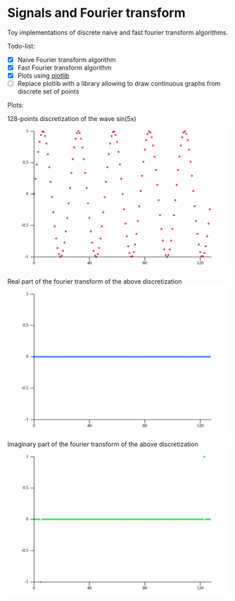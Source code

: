 # Signals and Fourier transform
Toy implementations of discrete naive and fast fourier transform algorithms. 

Todo-list:
- [x] Naive Fourier transform algorithm
- [x] Fast Fourier transform algorithm
- [x] Plots using [plotlib](https://docs.rs/plotlib/latest/plotlib/)
- [ ] Replace plotlib with a library allowing to draw continuous graphs from discrete set of points

Plots:

128-points discretization of the wave sin(5x)
<img src="plots/amplitude_plot.svg" />

Real part of the fourier transform of the above discretization
<img src="plots/real_frequencies.svg" />

Imaginary part of the fourier transform of the above discretization
<img src="plots/imaginary_frequencies.svg" />